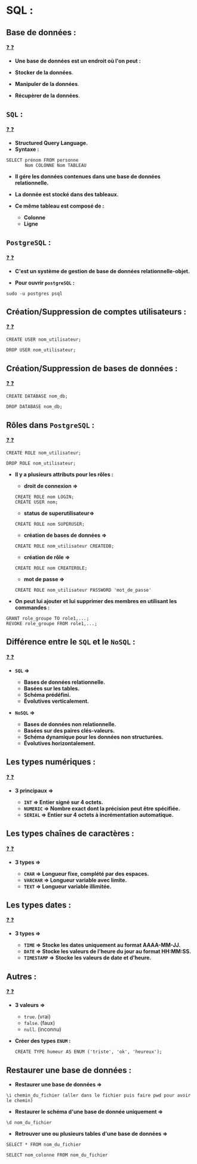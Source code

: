 # SQL :

## Base de données :

[:question: :question:](baseDonnees.md)

- **Une base de données est un endroit où l'on peut :**

- **Stocker de la données**.
- **Manipuler de la données**.
- **Récupèrer de la données**.

## `SQL` :

[:question: :question:](sql.md)

- **Structured Query Language.**
- **Syntaxe :**

```
SELECT prénom FROM personne
       Nom COLONNE Nom TABLEAU
```

- **Il gére les données contenues dans une base de données relationnelle.**

- **La donnée est stocké dans des tableaux.**
- **Ce même tableau est composé de :**
  - **Colonne**
  - **Ligne**

## `PostgreSQL` :

[:question: :question:](postgresql.md)

- **C'est un système de gestion de base de données relationnelle-objet.**

- **Pour ouvrir `postgreSQL` :**

```
sudo -u postgres psql
```

## Création/Suppression de comptes utilisateurs :

[:question: :question:](creerSupp.md)

```
CREATE USER nom_utilisateur;
```

```
DROP USER nom_utilisateur;
```

## Création/Suppression de bases de données :

[:question: :question:](creerSuppDd.md)

```
CREATE DATABASE nom_db;
```

```
DROP DATABASE nom_db;
```

## Rôles dans `PostgreSQL` :

[:question: :question:](roles.md)

```
CREATE ROLE nom_utilisateur;
```

```
DROP ROLE nom_utilisateur;
```

- **Il y a plusieurs attributs pour les rôles :**

  - **droit de connexion =>**

  ```
  CREATE ROLE nom LOGIN;
  CREATE USER nom;
  ```

  - **status de superutilisateur=>**

  ```
  CREATE ROLE nom SUPERUSER;
  ```

  - **création de bases de données =>**

  ```
  CREATE ROLE nom_utilisateur CREATEDB;
  ```

  - **création de rôle =>**

  ```
  CREATE ROLE nom CREATEROLE;
  ```

  - **mot de passe =>**

  ```
  CREATE ROLE nom_utilisateur PASSWORD 'mot_de_passe'
  ```

- **On peut lui ajouter et lui supprimer des membres en utilisant les commandes :**

```
GRANT role_groupe TO role1,...;
REVOKE role_groupe FROM role1,...;
```

## Différence entre le `SQL` et le `NoSQL` :

[:question: :question:](sqlVsNosql.md)

- **`SQL` =>**

  - **Bases de données relationnelle.**
  - **Basées sur les tables.**
  - **Schéma prédéfini.**
  - **Évolutives verticalement.**

- **`NoSQL` =>**
  - **Bases de données non relationnelle.**
  - **Basées sur des paires clés-valeurs.**
  - **Schéma dynamique pour les données non structurées.**
  - **Évolutives horizontalement.**

## Les types numériques :

[:question: :question:](typesNumeriques.md)

- **3 principaux =>**

  - **`INT` => Entier signé sur 4 octets.**
  - **`NUMERIC` => Nombre exact dont la précision peut être spécifiée.**
  - **`SERIAL` => Entier sur 4 octets à incrémentation automatique.**

## Les types chaînes de caractères :

[:question: :question:](typesChaines.md)

- **3 types =>**

  - **`CHAR` => Longueur fixe, complété par des espaces.**
  - **`VARCHAR` => Longueur variable avec limite.**
  - **`TEXT` => Longueur variable illimitée.**

## Les types dates :

[:question: :question:](typesDates.md)

- **3 types =>**

  - **`TIME` => Stocke les dates uniquement au format AAAA-MM-JJ.**
  - **`DATE` => Stocke les valeurs de l'heure du jour au format HH:MM:SS.**
  - **`TIMESTAMP` => Stocke les valeurs de date et d'heure.**

## Autres :

[:question: :question:](autres.md)

- **3 valeurs =>**

  - `true`. (vrai)
  - `false`. (faux)
  - `null`. (inconnu)

- **Créer des types `ENUM` :**

  ```
  CREATE TYPE humeur AS ENUM ('triste', 'ok', 'heureux');
  ```

## Restaurer une base de données :

- **Restaurer une base de données =>**

```
\i chemin_du_fichier (aller dans le fichier puis faire pwd pour avoir le chemin)
```

- **Restaurer le schéma d'une base de donnée uniquement =>**

```
\d nom_du_fichier
```

- **Retrouver une ou plusieurs tables d'une base de données =>**

```
SELECT * FROM nom_du_fichier

SELECT nom_colonne FROM nom_du_fichier
```

